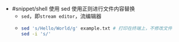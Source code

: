 - #snippet/shell 使用 sed 使用正则进行文件内容替换
	- `sed`，即`stream editor`，流编辑器
	- ```sh
	  sed 's/Hello/World/g' example.txt # 打印在终端上，不修改文件
	  sed -i 's/'
	  ```